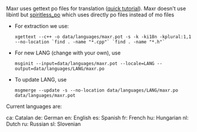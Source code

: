 Maxr uses gettext po files for translation ([quick tutorial](https://www.labri.fr/perso/fleury/posts/programming/a-quick-gettext-tutorial.html)).
Maxr doesn't use libintl but [spiritless_po](https://github.com/oo13/spiritless_po) which uses directly po files instead of mo files


- For extraction we use:

	```
	xgettext --c++ -o data/languages/maxr.pot -s -k -ki18n -kplural:1,1 --no-location `find . -name "*.cpp"` `find . -name "*.h"`
	```

- For new LANG (change with your own), use

	```
	msginit --input=data/languages/maxr.pot --locale=LANG --output=data/languages/LANG/maxr.po
	```

- To update LANG, use

	```
	msgmerge --update -s --no-location data/languages/LANG/maxr.po data/languages/maxr.pot
	```

Current languages are:

ca: Catalan
de: German
en: English
es: Spanish
fr: French
hu: Hungarian
nl: Dutch
ru: Russian
sl: Slovenian
